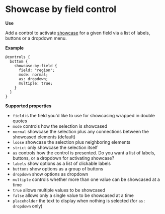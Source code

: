 # Showcase by field control

**Use**

Add a control to activate [showcase](../advanced-settings.md#showcasing) for a given field via a list of labels, buttons or a dropdown menu.

**Example**

```
@controls {
  bottom {
    showcase-by-field {
      field: "region";
      mode: normal;
      as: dropdown;
      multiple: true;
    }
  }
}

```

**Supported properties**

* `field` is the field you'd like to use for showcasing wrapped in double quotes
* `mode` controls how the selection is showcased
 * `normal` showcase the selection plus any connections between the showcased elements (default)
 * `loose` showcase the selection plus neighboring elements
 * `strict` only showcase the selection itself
* `as` controls how the control is presented. Do you want a list of labels, buttons, or a dropdown for activating showcase?
 * `labels` show options as a list of clickable labels
 * `buttons` show options as a group of buttons
 * `dropdown` show options as dropdown
* `multiple` controls whether more than one value can be showcased at a time
 * `true` allows multiple values to be showcased
 * `false` allows only a single value to be showcased at a time
* `placeholder` the text to display when nothing is selected (for `as: dropdown` only)
